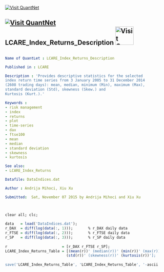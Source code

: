 
[<img src="https://github.com/QuantLet/Styleguide-and-Validation-procedure/blob/master/pictures/banner.png" alt="Visit QuantNet">](http://quantlet.de/index.php?p=info)

## [<img src="https://github.com/QuantLet/Styleguide-and-Validation-procedure/blob/master/pictures/qloqo.png" alt="Visit QuantNet">](http://quantlet.de/) **LCARE_Index_Returns_Description** [<img src="https://github.com/QuantLet/Styleguide-and-Validation-procedure/blob/master/pictures/QN2.png" width="60" alt="Visit QuantNet 2.0">](http://quantlet.de/d3/ia)



```yaml

Name of QuantLet : LCARE_Index_Returns_Description

Published in : LCARE

Description : 'Provides descriptive statistics for the selected
index return time series from 3 January 2005 to 31 December 2014
(2608 trading days): mean, median, minimum (Min), maximum (Max), 
standard deviation (Std), skewness (Skew.) and  
Kurtosis (Kurt.).'

Keywords : 
- risk management
- index
- returns
- plot
- time-series
- dax
- ftse100
- mean
- median
- standard deviation
- skewness
- kurtosis 

See also: 
- LCARE_Index_Returns

Datafile: DataIndices.dat

Author : Andrija Mihoci, Xiu Xu

Submitted:  Sat, November 07 2015 by Andrija Mihoci and Xiu Xu


```



```R

 
clear all; clc;
 
data   = load('DataIndices.dat');
r_DAX  = diff(log(data(:, 1)));       % r_DAX daily data
r_FTSE = diff(log(data(:, 2)));       % r_FTSE daily data
r_SP   = diff(log(data(:, 3)));       % r_SP daily data
 
r                         = [r_DAX r_FTSE r_SP];
LCARE_Index_Returns_Table = [(mean(r))' (median(r))' (min(r))' (max(r))'...
                            (std(r))' (skewness(r))' (kurtosis(r))'];
 
save('LCARE_Index_Returns_Table', 'LCARE_Index_Returns_Table', '-ascii');

```
